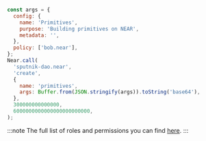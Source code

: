 ```js
const args = {
  config: {
    name: 'Primitives',
    purpose: 'Building primitives on NEAR',
    metadata: '',
  },
  policy: ['bob.near'],
};
Near.call(
  'sputnik-dao.near',
  'create',
  {
    name: 'primitives',
    args: Buffer.from(JSON.stringify(args)).toString('base64'),
  },
  300000000000000,
  6000000000000000000000000,
);
```

:::note
The full list of roles and permissions you can find [here](https://github.com/near-daos/sputnik-dao-contract#roles-and-permissions).
:::
